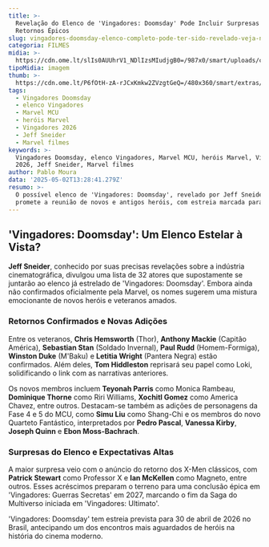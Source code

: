 ```yaml
---
title: >-
  Revelação do Elenco de 'Vingadores: Doomsday' Pode Incluir Surpresas e
  Retornos Épicos
slug: vingadores-doomsday-elenco-completo-pode-ter-sido-revelado-veja-nomes
categoria: FILMES
midia: >-
  https://cdn.ome.lt/slIs0AUUhrV1_NDlIzsMIudjgB0=/987x0/smart/uploads/conteudo/fotos/OMELETE_CAPA_-_2025-05-02T101647.107.png
tipoMidia: imagem
thumb: >-
  https://cdn.ome.lt/P6fOtH-zA-rJCxKmkw2ZVzgtGeQ=/480x360/smart/extras/conteudos/omelete_THUMB_-_2025-05-02T101624.250.png
tags:
  - Vingadores Doomsday
  - elenco Vingadores
  - Marvel MCU
  - heróis Marvel
  - Vingadores 2026
  - Jeff Sneider
  - Marvel filmes
keywords: >-
  Vingadores Doomsday, elenco Vingadores, Marvel MCU, heróis Marvel, Vingadores
  2026, Jeff Sneider, Marvel filmes
author: Pablo Moura
data: '2025-05-02T13:28:41.279Z'
resumo: >-
  O possível elenco de 'Vingadores: Doomsday', revelado por Jeff Sneider,
  promete a reunião de novos e antigos heróis, com estreia marcada para 2026.
---
```


## 'Vingadores: Doomsday': Um Elenco Estelar à Vista?

**Jeff Sneider**, conhecido por suas precisas revelações sobre a indústria cinematográfica, divulgou uma lista de 32 atores que supostamente se juntarão ao elenco já estrelado de 'Vingadores: Doomsday'. Embora ainda não confirmados oficialmente pela Marvel, os nomes sugerem uma mistura emocionante de novos heróis e veteranos amados.

### Retornos Confirmados e Novas Adições

Entre os veteranos, **Chris Hemsworth** (Thor), **Anthony Mackie** (Capitão América), **Sebastian Stan** (Soldado Invernal), **Paul Rudd** (Homem-Formiga), **Winston Duke** (M'Baku) e **Letitia Wright** (Pantera Negra) estão confirmados. Além deles, **Tom Hiddleston** reprisará seu papel como Loki, solidificando o link com as narrativas anteriores.

Os novos membros incluem **Teyonah Parris** como Monica Rambeau, **Dominique Thorne** como Riri Williams, **Xochitl Gomez** como America Chavez, entre outros. Destacam-se também as adições de personagens da Fase 4 e 5 do MCU, como **Simu Liu** como Shang-Chi e os membros do novo Quarteto Fantástico, interpretados por **Pedro Pascal**, **Vanessa Kirby**, **Joseph Quinn** e **Ebon Moss-Bachrach**.

### Surpresas do Elenco e Expectativas Altas

A maior surpresa veio com o anúncio do retorno dos X-Men clássicos, com **Patrick Stewart** como Professor X e **Ian McKellen** como Magneto, entre outros. Esses acréscimos preparam o terreno para uma conclusão épica em 'Vingadores: Guerras Secretas' em 2027, marcando o fim da Saga do Multiverso iniciada em 'Vingadores: Ultimato'.

'Vingadores: Doomsday' tem estreia prevista para 30 de abril de 2026 no Brasil, antecipando um dos encontros mais aguardados de heróis na história do cinema moderno.
